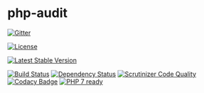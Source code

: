 # php-audit

[![Gitter](https://badges.gitter.im/SetBased/php-audit.svg)](https://gitter.im/SetBased/php-audit?utm_source=badge&utm_medium=badge&utm_campaign=pr-badge&utm_content=badge)

[![License](https://poser.pugx.org/setbased/php-audit/license)](https://packagist.org/packages/setbased/php-audit)

[![Latest Stable Version](https://poser.pugx.org/setbased/php-audit/v/stable)](https://packagist.org/packages/setbased/php-audit)

[![Build Status](https://travis-ci.org/SetBased/php-audit.svg?branch=master)](https://travis-ci.org/SetBased/php-audit)
[![Dependency Status](https://www.versioneye.com/user/projects/56e2e5a3df573d00472cd2ad/badge.svg?style=flat)](https://www.versioneye.com/user/projects/56e2e5a3df573d00472cd2ad)
[![Scrutinizer Code Quality](https://scrutinizer-ci.com/g/SetBased/php-audit/badges/quality-score.png?b=master)](https://scrutinizer-ci.com/g/SetBased/php-audit/?branch=master)
[![Codacy Badge](https://api.codacy.com/project/badge/grade/c0510d398830476689de3bb52ec2daff)](https://www.codacy.com/app/p-r-water/php-audit)
[![PHP 7 ready](http://php7ready.timesplinter.ch/SetBased/php-audit/badge.svg)](https://travis-ci.org/SetBased/php-audit)

